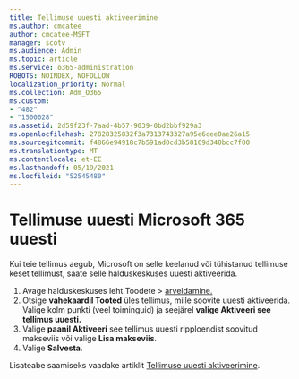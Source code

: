 ```yaml
---
title: Tellimuse uuesti aktiveerimine
ms.author: cmcatee
author: cmcatee-MSFT
manager: scotv
ms.audience: Admin
ms.topic: article
ms.service: o365-administration
ROBOTS: NOINDEX, NOFOLLOW
localization_priority: Normal
ms.collection: Adm_O365
ms.custom:
- "482"
- "1500028"
ms.assetid: 2d59f23f-7aad-4b57-9039-0bd2bbf929a3
ms.openlocfilehash: 27828325832f3a7313743327a95e6cee0ae26a15
ms.sourcegitcommit: f4866e94918c7b591ad0cd3b58169d340bcc7f00
ms.translationtype: MT
ms.contentlocale: et-EE
ms.lasthandoff: 05/19/2021
ms.locfileid: "52545480"
---
```

# <a name="reactivate-a-microsoft-365-subscription"></a>Tellimuse uuesti Microsoft 365 uuesti

Kui teie tellimus aegub, Microsoft on selle keelanud või tühistanud tellimuse keset tellimust, saate selle halduskeskuses uuesti aktiveerida.
  
1. Avage halduskeskuses leht Toodete  >  [arveldamine.](https://go.microsoft.com/fwlink/p/?linkid=842054)
2. Otsige **vahekaardil Tooted** üles tellimus, mille soovite uuesti aktiveerida. Valige kolm punkti (veel toiminguid) ja seejärel **valige Aktiveeri see tellimus uuesti.**
3. Valige **paanil Aktiveeri** see tellimus uuesti ripploendist soovitud makseviis või valige **Lisa makseviis**.
4. Valige **Salvesta**.

Lisateabe saamiseks vaadake artiklit [Tellimuse uuesti aktiveerimine](/microsoft-365/commerce/subscriptions/reactivate-your-subscription).